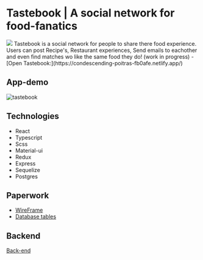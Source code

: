 # Tastebook | A social network for food-fanatics
<img src="ahttps://ibb.co/HBv2ySK"/>
Tastebook is a social network for people to share there food experience. Users can post Recipe's, Restaurant experiences, Send emails to eachother and even find matches wo like the same food they do! (work in progress)
- [Open Tastebook:](https://condescending-poitras-fb0afe.netlify.app/)

## App-demo
<img src="https://media.giphy.com/media/ll0IUmuVtw0xoG5vse/giphy.gif" alt="tastebook"/>

## Technologies
- React
- Typescript
- Scss
- Material-ui
- Redux
- Express
- Sequelize
- Postgres

## Paperwork
- [WireFrame](https://wireframepro.mockflow.com/view/M9671aeffc066dae62ae29a466f65add21596808374083#/page/49d80232ca6f4f5ab6f1c32ff52fa58e)
- [Database tables](https://dbdiagram.io/d/5f32cc06e1246d54aa2cf7b3)

## Backend
[Back-end](https://github.com/Myrinw/tastebook-backend)

